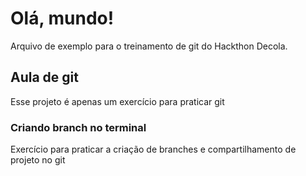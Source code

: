 # Olá, mundo!

Arquivo de exemplo para o treinamento de git do Hackthon Decola.

## Aula de git

Esse projeto é apenas um exercício para praticar git

### Criando branch no terminal

Exercício para praticar a criação de branches e compartilhamento de projeto no git
